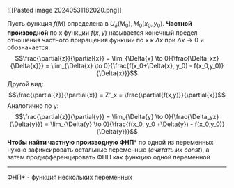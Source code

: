  ![[Pasted image 20240531182020.png]]

Пусть функция $f(M)$ определена в $U_\delta(M_0), M_0(x_0, y_0)$. **Частной производной** по x функции $f(x, y)$ называется конечный предел отношения частного приращения функции по x к $\Delta{x}$ при $\Delta{x} \to 0$ и обозначается: $$\frac{\partial{z}}{\partial{x}} = \lim_{\Delta{x} \to 0}{\frac{\Delta_xz}{\Delta{x}}} = \lim_{\Delta{x} \to 0}{\frac{f(x_0+\Delta{x}, y_0) - f(x_0,y_0)}{\Delta{x}}}$$Другой вид: $$\frac{\partial{z}}{\partial{x}} = Z'_x = \frac{\partial{f(x,y)}}{\partial{x}}$$
Аналогично по y: $$\frac{\partial{z}}{\partial{y}} = \lim_{\Delta{y} \to 0}{\frac{\Delta_yz}{\Delta{y}}} = \lim_{\Delta{y} \to 0}{\frac{f(x_0, y_0 +\Delta{y}) - f(x_0,y_0)}{\Delta{y}}}$$
**Чтобы найти частную производную ФНП*** по одной из переменных нужно зафиксировать остальные переменные (*считать их const*), а затем продифференцировать ФНП как функцию одной переменной

---
ФНП* - функция нескольких переменных
